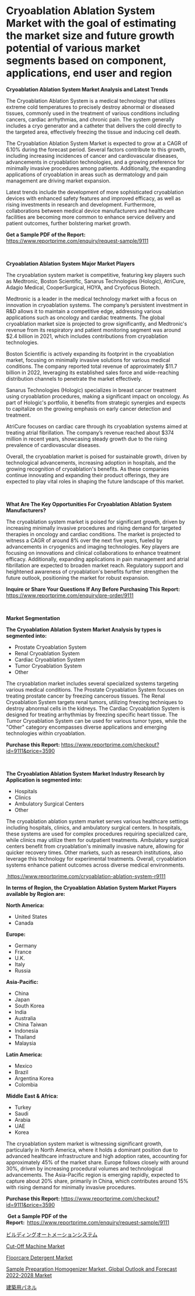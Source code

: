 <p><h1>Cryoablation Ablation System Market with the goal of estimating the market size and future growth potential of various market segments based on component, applications, end user and region</h1></p><p><strong>Cryoablation Ablation System Market Analysis and Latest Trends</strong></p>
<p><p>The Cryoablation Ablation System is a medical technology that utilizes extreme cold temperatures to precisely destroy abnormal or diseased tissues, commonly used in the treatment of various conditions including cancers, cardiac arrhythmias, and chronic pain. The system generally includes a cryo generator and a catheter that delivers the cold directly to the targeted area, effectively freezing the tissue and inducing cell death.</p><p>The Cryoablation Ablation System Market is expected to grow at a CAGR of 6.10% during the forecast period. Several factors contribute to this growth, including increasing incidences of cancer and cardiovascular diseases, advancements in cryoablation technologies, and a growing preference for minimally invasive procedures among patients. Additionally, the expanding applications of cryoablation in areas such as dermatology and pain management are driving market expansion.  </p><p>Latest trends include the development of more sophisticated cryoablation devices with enhanced safety features and improved efficacy, as well as rising investments in research and development. Furthermore, collaborations between medical device manufacturers and healthcare facilities are becoming more common to enhance service delivery and patient outcomes, further bolstering market growth.</p></p>
<p><strong>Get a Sample PDF of the Report:&nbsp;</strong> <a href="https://www.reportprime.com/enquiry/request-sample/9111">https://www.reportprime.com/enquiry/request-sample/9111</a></p>
<p>&nbsp;</p>
<p><strong>Cryoablation Ablation System Major Market Players</strong></p>
<p><p>The cryoablation system market is competitive, featuring key players such as Medtronic, Boston Scientific, Sanarus Technologies (Hologic), AtriCure, Adagio Medical, CooperSurgical, HOYA, and Cryofocus Biotech. </p><p>Medtronic is a leader in the medical technology market with a focus on innovation in cryoablation systems. The company’s persistent investment in R&D allows it to maintain a competitive edge, addressing various applications such as oncology and cardiac treatments. The global cryoablation market size is projected to grow significantly, and Medtronic's revenue from its respiratory and patient monitoring segment was around $2.4 billion in 2021, which includes contributions from cryoablation technologies.</p><p>Boston Scientific is actively expanding its footprint in the cryoablation market, focusing on minimally invasive solutions for various medical conditions. The company reported total revenue of approximately $11.7 billion in 2022, leveraging its established sales force and wide-reaching distribution channels to penetrate the market effectively.</p><p>Sanarus Technologies (Hologic) specializes in breast cancer treatment using cryoablation procedures, making a significant impact on oncology. As part of Hologic's portfolio, it benefits from strategic synergies and expects to capitalize on the growing emphasis on early cancer detection and treatment.</p><p>AtriCure focuses on cardiac care through its cryoablation systems aimed at treating atrial fibrillation. The company’s revenue reached about $374 million in recent years, showcasing steady growth due to the rising prevalence of cardiovascular diseases.</p><p>Overall, the cryoablation market is poised for sustainable growth, driven by technological advancements, increasing adoption in hospitals, and the growing recognition of cryoablation's benefits. As these companies continue innovating and expanding their product offerings, they are expected to play vital roles in shaping the future landscape of this market.</p></p>
<p>&nbsp;</p>
<p><strong>What Are The Key Opportunities For Cryoablation Ablation System Manufacturers?</strong></p>
<p><p>The cryoablation system market is poised for significant growth, driven by increasing minimally invasive procedures and rising demand for targeted therapies in oncology and cardiac conditions. The market is projected to witness a CAGR of around 8% over the next five years, fueled by advancements in cryogenics and imaging technologies. Key players are focusing on innovations and clinical collaborations to enhance treatment efficacy. Additionally, expanding applications in pain management and atrial fibrillation are expected to broaden market reach. Regulatory support and heightened awareness of cryoablation's benefits further strengthen the future outlook, positioning the market for robust expansion.</p></p>
<p><strong>Inquire or Share Your Questions If Any Before Purchasing This Report:</strong> <a href="https://www.reportprime.com/enquiry/pre-order/9111">https://www.reportprime.com/enquiry/pre-order/9111</a></p>
<p>&nbsp;</p>
<p><strong>Market Segmentation</strong></p>
<p><strong>The Cryoablation Ablation System Market Analysis by types is segmented into:</strong></p>
<p><ul><li>Prostate Cryoablation System</li><li>Renal Cryoablation System</li><li>Cardiac Cryoablation System</li><li>Tumor Cryoablation System</li><li>Other</li></ul></p>
<p><p>The cryoablation market includes several specialized systems targeting various medical conditions. The Prostate Cryoablation System focuses on treating prostate cancer by freezing cancerous tissues. The Renal Cryoablation System targets renal tumors, utilizing freezing techniques to destroy abnormal cells in the kidneys. The Cardiac Cryoablation System is designed for treating arrhythmias by freezing specific heart tissue. The Tumor Cryoablation System can be used for various tumor types, while the "Other" category encompasses diverse applications and emerging technologies within cryoablation.</p></p>
<p><strong>Purchase this Report:&nbsp;</strong><a href="https://www.reportprime.com/checkout?id=9111&price=3590">https://www.reportprime.com/checkout?id=9111&price=3590</a></p>
<p>&nbsp;</p>
<p><strong>The Cryoablation Ablation System Market Industry Research by Application is segmented into:</strong></p>
<p><ul><li>Hospitals</li><li>Clinics</li><li>Ambulatory Surgical Centers</li><li>Other</li></ul></p>
<p><p>The cryoablation ablation system market serves various healthcare settings including hospitals, clinics, and ambulatory surgical centers. In hospitals, these systems are used for complex procedures requiring specialized care, while clinics may utilize them for outpatient treatments. Ambulatory surgical centers benefit from cryoablation's minimally invasive nature, allowing for quicker recovery times. Other markets, such as research institutions, also leverage this technology for experimental treatments. Overall, cryoablation systems enhance patient outcomes across diverse medical environments.</p></p>
<p><a href="https://www.reportprime.com/cryoablation-ablation-system-r9111">&nbsp;https://www.reportprime.com/cryoablation-ablation-system-r9111</a></p>
<p><strong>In terms of Region, the Cryoablation Ablation System Market Players available by Region are:</strong></p>
<p>
    <p> <strong> North America: </strong>
        <ul>
            <li>United States</li>
            <li>Canada</li>
        </ul>
        </p> 
    <p> <strong> Europe: </strong>
        <ul>
            <li>Germany</li>
            <li>France</li>
            <li>U.K.</li>
            <li>Italy</li>
            <li>Russia</li>
        </ul>
        </p> 
    <p> <strong> Asia-Pacific: </strong>
        <ul>
            <li>China</li>
            <li>Japan</li>
            <li>South Korea</li>
            <li>India</li>
            <li>Australia</li>
            <li>China Taiwan</li>
            <li>Indonesia</li>
            <li>Thailand</li>
            <li>Malaysia</li>
        </ul>
        </p> 
    <p> <strong> Latin America: </strong>
        <ul>
            <li>Mexico</li>
            <li>Brazil</li>
            <li>Argentina Korea</li>
            <li>Colombia</li>
        </ul>
        </p> 
    <p> <strong> Middle East & Africa: </strong>
        <ul>
            <li>Turkey</li>
            <li>Saudi</li>
            <li>Arabia</li>
            <li>UAE</li>
            <li>Korea</li>
        </ul>
    </p>
    </p>
<p><p>The cryoablation system market is witnessing significant growth, particularly in North America, where it holds a dominant position due to advanced healthcare infrastructure and high adoption rates, accounting for approximately 45% of the market share. Europe follows closely with around 30%, driven by increasing procedural volumes and technological advancements. The Asia-Pacific region is emerging rapidly, expected to capture about 20% share, primarily in China, which contributes around 15% with rising demand for minimally invasive procedures.</p></p>
<p><strong>Purchase this Report: </strong><a href="https://www.reportprime.com/checkout?id=9111&price=3590">https://www.reportprime.com/checkout?id=9111&price=3590</a></p>
<p>&nbsp;<strong>Get a Sample PDF of the Report:&nbsp;&nbsp;</strong><a href="https://www.reportprime.com/enquiry/request-sample/9111">https://www.reportprime.com/enquiry/request-sample/9111</a></p>
<p><strong></strong></p>
<p><p><a href="https://medium.com/@harperhe4e26/building-automation-system-market-%E3%81%AF-%E3%82%B3%E3%82%B9%E3%83%88%E7%AE%A1%E7%90%86%E3%81%A8%E5%8A%B9%E7%8E%87%E5%90%91%E4%B8%8A%E3%82%92%E5%84%AA%E5%85%88%E3%81%97%E3%81%BE%E3%81%99-%E3%81%95%E3%82%89%E3%81%AB-%E5%A0%B1%E5%91%8A%E6%9B%B8%E3%81%AF%E5%B8%82%E5%A0%B4%E3%81%AE%E9%9C%80%E8%A6%81%E9%9D%A2%E3%81%A8%E4%BE%9B%E7%B5%A6%E9%9D%A2%E3%81%AE%E4%B8%A1%E6%96%B9%E3%82%92%E3%82%AB%E3%83%90%E3%83%BC%E3%81%97%E3%81%A6%E3%81%84%E3%81%BE%E3%81%99-building-bffb4fb5cd68">ビルディングオートメーションシステム</a></p><p><a href="https://issuu.com/reportprime-2/docs/cut-off-machine-market-size-2030.pp_7ca3844c0b7026">Cut-Off Machine Market</a></p><p><a href="https://issuu.com/reportprime-2/docs/floorcare-detergent-market-size-203_17d16a7a48c1ea">Floorcare Detergent Market</a></p><p><a href="https://medium.com/@jeniw10236654655/the-sample-preparation-homogenizer-market-global-outlook-and-forecast-2022-2028-market-research-77922eb9d7ee">Sample Preparation Homogenizer Market, Global Outlook and Forecast 2022-2028 Market</a></p><p><a href="https://medium.com/@harperhe4e26/building-panels-market-%E3%81%AF-%E3%82%B3%E3%82%B9%E3%83%88%E7%AE%A1%E7%90%86%E3%81%A8%E5%8A%B9%E7%8E%87%E5%90%91%E4%B8%8A%E3%82%92%E5%84%AA%E5%85%88%E3%81%97%E3%81%BE%E3%81%99-%E3%81%95%E3%82%89%E3%81%AB-%E5%A0%B1%E5%91%8A%E6%9B%B8%E3%81%AF%E5%B8%82%E5%A0%B4%E3%81%AE%E9%9C%80%E8%A6%81%E9%9D%A2%E3%81%A8%E4%BE%9B%E7%B5%A6%E9%9D%A2%E3%81%AE%E4%B8%A1%E6%96%B9%E3%82%92%E3%82%AB%E3%83%90%E3%83%BC%E3%81%97%E3%81%A6%E3%81%84%E3%81%BE%E3%81%99-building-panels-%E5%B8%82%E5%A0%B4%E3%81%AF-b9281b73de64">建築用パネル</a></p></p>